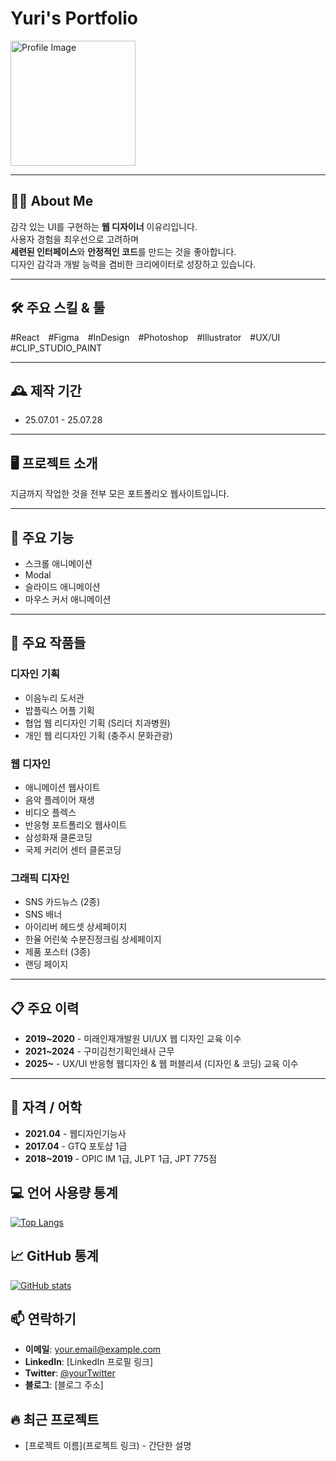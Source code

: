 # Yuri's Portfolio

<img src="![Uploading image.png…]()
" alt="Profile Image" width="200" />

---

## 🙋‍♀️ About Me

감각 있는 UI를 구현하는 **웹 디자이너** 이유리입니다.  
사용자 경험을 최우선으로 고려하며  
**세련된 인터페이스**와 **안정적인 코드**를 만드는 것을 좋아합니다.  
디자인 감각과 개발 능력을 겸비한 크리에이터로 성장하고 있습니다.

---

## 🛠️ 주요 스킬 & 툴

#React #Figma #InDesign #Photoshop #Illustrator #UX/UI #CLIP_STUDIO_PAINT

---

## 🕰️ 제작 기간

- 25.07.01 - 25.07.28

---

## 🖥️ 프로젝트 소개

지금까지 작업한 것을 전부 모은 포트폴리오 웹사이트입니다.

---

## 📌 주요 기능

- 스크롤 애니메이션
- Modal
- 슬라이드 애니메이션
- 마우스 커서 애니메이션

---

## 🎨 주요 작품들

### 디자인 기획

- 이음누리 도서관
- 밥플릭스 어플 기획
- 협업 웹 리디자인 기획 (S리더 치과병원)
- 개인 웹 리디자인 기획 (충주시 문화관광)

### 웹 디자인

- 애니메이션 웹사이트
- 음악 플레이어 재생
- 비디오 플렉스
- 반응형 포트폴리오 웹사이트
- 삼성화재 클론코딩
- 국제 커리어 센터 클론코딩

### 그래픽 디자인

- SNS 카드뉴스 (2종)
- SNS 배너
- 아이리버 헤드셋 상세페이지
- 한율 어린쑥 수분진정크림 상세페이지
- 제품 포스터 (3종)
- 랜딩 페이지

---

## 📋 주요 이력

- **2019~2020** - 미래인재개발원 UI/UX 웹 디자인 교육 이수
- **2021~2024** - 구미김천기획인쇄사 근무
- **2025~** - UX/UI 반응형 웹디자인 & 웹 퍼블리셔 (디자인 & 코딩) 교육 이수

---

## 🏅 자격 / 어학

- **2021.04** - 웹디자인기능사
- **2017.04** - GTQ 포토샵 1급
- **2018~2019** - OPIC IM 1급, JLPT 1급, JPT 775점


## 💻 언어 사용량 통계

[![Top Langs](https://github-readme-stats.vercel.app/api/top-langs/?username=joona0306&layout=compact)](https://github.com/anuraghazra/github-readme-stats)

## 📈 GitHub 통계

[![GitHub stats](https://github-readme-stats.vercel.app/api?username=joona0306&show_icons=true&theme=radical)](https://github.com/anuraghazra/github-readme-stats)

## 📫 연락하기
- **이메일**: your.email@example.com
- **LinkedIn**: [LinkedIn 프로필 링크]
- **Twitter**: [@yourTwitter](https://twitter.com/yourTwitter)
- **블로그**: [블로그 주소]

<!-- 이 섹션은 자신의 프로필을 더욱 개성 있게 만들기 위해 추가할 수 있습니다 -->
## 🔥 최근 프로젝트
- [프로젝트 이름](프로젝트 링크) - 간단한 설명
